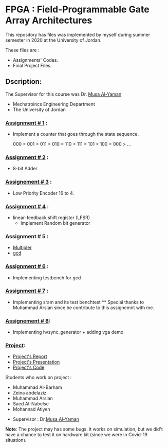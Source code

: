 # FPGA : Field-Programmable Gate Array Architectures 

This repository has files was implemented by myself during summer semester in 2020 at the University of Jordan.

These files are : 
- Assignments' Codes.
- Final Project Files.

## Dscription: 

The Supervisor for this course was Dr. [Musa Al-Yaman](https://scholar.google.com/citations?user=er0VK84AAAAJ&hl=en)

* Mechatroincs Engineering Department 
* The University of Jordan


### [Assignment # 1](https://github.com/MuhammadAlBarham/fpga/blob/master/Solution%20in%20text%20files%20-%20Submitted%20by%20Dr.%20Musa/Assignment1_Solution.jpg) : 

* Implement a counter that goes through the state sequence.

  000 > 001 > 011 > 010 > 110 > 111 > 101 > 100 > 000 > ...


### [Assignment # 2](https://github.com/MuhammadAlBarham/fpga/tree/master/8_bits%20Adder/Assignment_2_Test) : 

* 8-bit Adder 

### [Assignement # 3](https://github.com/MuhammadAlBarham/fpga/tree/master/16_to_14_Low_Priority_Encoder) : 

* Low Priority Encoder 16 to 4.

### [Assignment # 4](https://github.com/MuhammadAlBarham/fpga/tree/master/LFSR_assignment_4) : 

* linear-feedback shift register (LFSR) 
   * Implement Random bit generator 

### Assignment # 5 :

* [Multipler](https://github.com/MuhammadAlBarham/fpga/tree/master/Multiplier) 
* [gcd](https://github.com/MuhammadAlBarham/fpga/tree/master/gcd)

### [Assignment # 6](https://github.com/MuhammadAlBarham/fpga/tree/master/gcd_testbench/Test_1) : 

* Implementing testbench for gcd 

### [Assignment # 7](https://github.com/MuhammadAlBarham/fpga/tree/master/sram/Test_RAM) : 

* Implementing sram and its test benchtest 
  ** Special thanks to Muhammad Arslan since he contribute to this assignemnt with me.
  
### [Assignement # 8](https://github.com/MuhammadAlBarham/fpga/tree/master/vga%20demo%20and%20hvsync_generator): 

* Implementing hvsync_generator + adding vga demo

### [Project](https://github.com/MuhammadAlBarham/fpga/tree/master/Final%20Project):
- [Project's Report](https://github.com/MuhammadAlBarham/fpga/blob/master/Final%20Project/Monitor_Report.pdf)
- [Project's Presentation](https://github.com/MuhammadAlBarham/fpga/blob/master/Final%20Project/Presentation_Monitor_Project.pptx)
- [Project's Code](https://github.com/MuhammadAlBarham/fpga/tree/master/Final%20Project/Monitor_project/Test)

Students who work on project : 

- Muhammad Al-Barham
- Zeina abdelaziz
- Muhammad Arslan 
- Saed Al-Nabelse 
- Mohannad Atiyeh

* Supervisor : Dr.[Musa Al-Yaman](https://scholar.google.com/citations?user=er0VK84AAAAJ&hl=en)

**Note**: The project may has some bugs. it works on simulation, but we did't have a chance to test it on hardware kit (since we were in Covid-19 situation).

